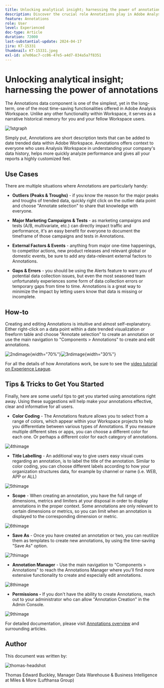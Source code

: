 ```yaml
---
title: Unlocking analytical insight; harnessing the power of annotations
description: Discover the crucial role Annotations play in Adobe Analysis Workspace and gain practical tips for maximizing their usage. Elevate your data understanding and collaboration to new heights, extracting richer analytical insights along the way.
feature: Annotations
role: User
level: Experienced
doc-type: Article
duration: 72000
last-substantial-update: 2024-04-17
jira: KT-15331
thumbnail: KT-15331.jpeg
exl-id: a7e06ac7-cc06-47e5-a4d7-834a5a7f8351
---
```

# Unlocking analytical insight; harnessing the power of annotations

The Annotations data component is one of the simplest, yet in the long-term, one of the most time-saving functionalities offered in Adobe Analysis Workspace. Unlike any other functionality within Workspace, it serves as a narrative historical memory for you and your fellow Workspace users. 

![1stgraph](assets/1stgraph.png)

Simply put, Annotations are short description texts that can be added to date trended data within Adobe Workspace. Annotations offers context to everyone who uses Analysis Workspace in understanding your company's data history, helps more quickly analyze performance and gives all your reports a highly customized feel.

## Use Cases

There are multiple situations where Annotations are particularly handy:

- **Outliers (Peaks & Troughs)** - if you know the reason for the major peaks and troughs of trended data, quickly right click on the outlier data point and choose "Annotate selection" to share that knowledge with everyone.

- **Major Marketing Campaigns & Tests** - as marketing campaigns and tests (A/B, multivariate, etc.) can directly impact traffic and performance, it's an easy benefit for everyone to document the timeframe of those campaigns and tests in Annotations.

- **External Factors & Events** - anything from major one-time happenings, to competitor actions, new product releases and relevant global or domestic events, be sure to add any data-relevant external factors to Annotations.

- **Gaps & Errors** - you should be using the Alerts feature to warn you of potential data collection issues, but even the most seasoned team unfortunately experiences some form of data collection errors or temporary gaps from time to time. Annotations is a great way to minimize the impact by letting users know that data is missing or incomplete.

## How-to

Creating and editing Annotations is intuitive and almost self-explanatory. Either right-click on a data point within a date trended visualization or freeform table and choose "Annotate selection" to create an annotation or use the main navigation to "Components > Annotations" to create and edit annotations.

![2ndimage](assets/2ndimage.png){width="70%"}![3rdimage](assets/3rdimage.png){width="30%"}


For all the details of how Annotations work, be sure to see the [video tutorial on Experience League](https://experienceleague.adobe.com/en/docs/analytics-learn/tutorials/analysis-workspace/navigating-workspace-projects/annotations-in-analysis-workspace).

## Tips & Tricks to Get You Started

Finally, here are some useful tips to get you started using annotations right away.  Using these suggestions will help make your annotations effective, clear and informative for all users.

- **Color Coding** - The Annotations feature allows you to select from a range of colors, which appear within your Workspace projects to help you differentiate between various types of Annotations. If you measure multiple different sites or apps, you can choose a different color for each one. Or perhaps a different color for each category of annotations.

![4thimage](assets/4thimage.png)

- **Title Labelling** - An additional way to give users easy visual cues regarding an annotation, is to label the title of the annotation. Similar to color coding, you can choose different labels according to how your organization structures data, for example by channel or name (i.e. WEB, APP or ALL)

![5thimage](assets/5thimage.png)

- **Scope** - When creating an annotation, you have the full range of dimensions, metrics and limiters at your disposal in order to display annotations in the proper context. Some annotations are only relevant to certain dimensions or metrics, so you can limit when an annotation is displayed to the corresponding dimension or metric.

 ![6thimage](assets/6thimage.png)

- **Save As** - Once you have created an annotation or two, you can reutilize them as templates to create new annotations, by using the time-saving "Save As" option.

![7thimage](assets/7thimage.png)

- **Annotation Manager** - Use the main navigation to "Components > Annotations" to reach the Annotations Manager where you'll find more extensive functionality to create and especially edit annotations.

![8thimage](assets/8thimage.png)


- **Permissions -** If you don't have the ability to create Annotations, reach out to your administrator who can allow "Annotation Creation" in the Admin Console.

![9thimage](assets/9thimage.png)

For detailed documentation, please visit [Annotations overview](https://experienceleague.adobe.com/en/docs/analytics/analyze/analysis-workspace/components/annotations/overview) and surrounding articles.

## Author

This document was written by:

![thomas-headshot](assets/thomas-headshot.png)

Thomas Edward Buckley, Manager Data Warehouse & Business Intelligence at Miles & More (Lufthansa Group)
